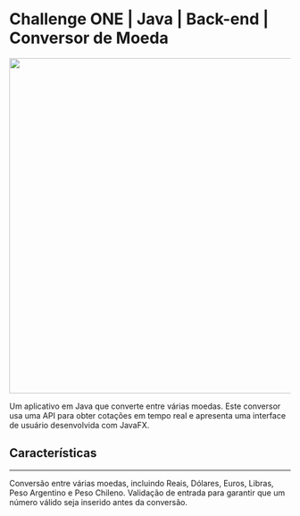 # Challenge ONE | Java | Back-end | Conversor de Moeda

<p align="center" >
     <img width="600" heigth="600" src="https://user-images.githubusercontent.com/91544872/163815902-db1c4e2d-a6e8-4f9b-85fa-757fd0bda39c.png">
</p>

Um aplicativo em Java que converte entre várias moedas. Este conversor usa uma API para obter cotações em tempo real e apresenta uma interface de usuário desenvolvida com JavaFX.

## Características
---

Conversão entre várias moedas, incluindo Reais, Dólares, Euros, Libras, Peso Argentino e Peso Chileno.
Validação de entrada para garantir que um número válido seja inserido antes da conversão.


